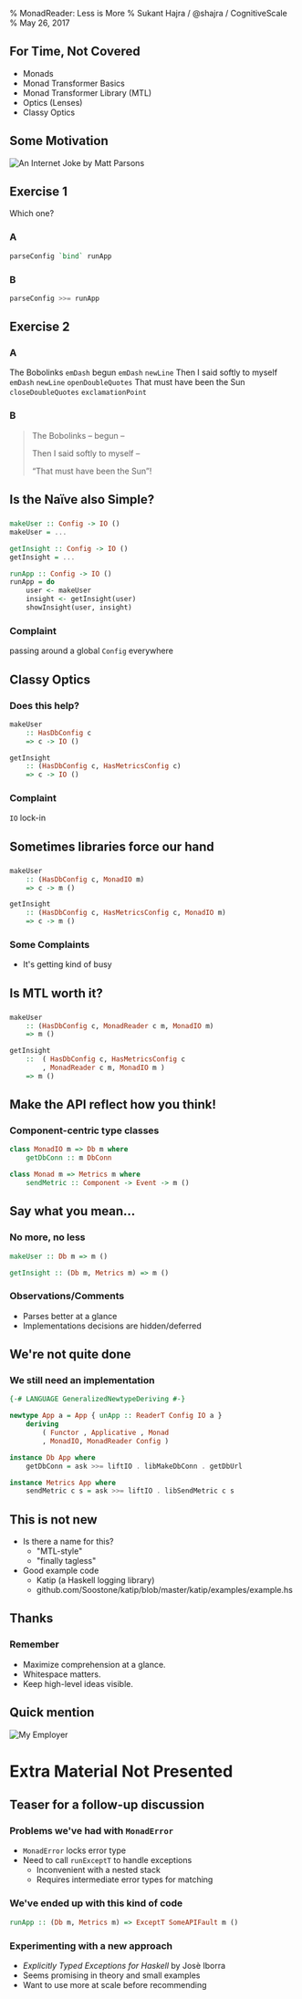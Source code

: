 % MonadReader: Less is More
% Sukant Hajra / @shajra / CognitiveScale
% May 26, 2017


## For Time, Not Covered

- Monads
- Monad Transformer Basics
- Monad Transformer Library (MTL)
- Optics (Lenses)
- Classy Optics


## Some Motivation

![An Internet Joke by Matt Parsons](images/brains.jpg)

## Exercise 1

Which one?

### A

```haskell
parseConfig `bind` runApp
```

### B

```haskell
parseConfig >>= runApp
```

## Exercise 2
### A

The Bobolinks `emDash` begun `emDash` `newLine` Then I said softly to myself
`emDash` `newLine` `openDoubleQuotes` That must have been the Sun
`closeDoubleQuotes` `exclamationPoint`

### B

> The Bobolinks – begun –
>
> Then I said softly to myself –
>
> “That must have been the Sun”!


## Is the Naïve also Simple?

###

```haskell
makeUser :: Config -> IO ()
makeUser = ...

getInsight :: Config -> IO ()
getInsight = ...

runApp :: Config -> IO ()
runApp = do
    user <- makeUser
    insight <- getInsight(user)
    showInsight(user, insight)
```

### Complaint

passing around a global `Config` everywhere


## Classy Optics


### Does this help?

```haskell
makeUser
    :: HasDbConfig c
    => c -> IO ()

getInsight
    :: (HasDbConfig c, HasMetricsConfig c)
    => c -> IO ()
```

### Complaint

`IO` lock-in


## Sometimes libraries force our hand

###

```haskell
makeUser
    :: (HasDbConfig c, MonadIO m)
    => c -> m ()

getInsight
    :: (HasDbConfig c, HasMetricsConfig c, MonadIO m)
    => c -> m ()
```

### Some Complaints

- It's getting kind of busy


## Is MTL worth it?

###

```haskell
makeUser
    :: (HasDbConfig c, MonadReader c m, MonadIO m)
    => m ()

getInsight
    ::  ( HasDbConfig c, HasMetricsConfig c
        , MonadReader c m, MonadIO m )
    => m ()
```


## Make the API reflect how you think!
### Component-centric type classes

```haskell
class MonadIO m => Db m where
    getDbConn :: m DbConn

class Monad m => Metrics m where
    sendMetric :: Component -> Event -> m ()
```


## Say what you mean...

### No more, no less

```haskell
makeUser :: Db m => m ()

getInsight :: (Db m, Metrics m) => m ()
```

### Observations/Comments

- Parses better at a glance
- Implementations decisions are hidden/deferred


## We're not quite done

### We still need an implementation

```haskell
{-# LANGUAGE GeneralizedNewtypeDeriving #-}

newtype App a = App { unApp :: ReaderT Config IO a }
    deriving
        ( Functor , Applicative , Monad
        , MonadIO, MonadReader Config )

instance Db App where
    getDbConn = ask >>= liftIO . libMakeDbConn . getDbUrl

instance Metrics App where
    sendMetric c s = ask >>= liftIO . libSendMetric c s
```

## This is not new

- Is there a name for this?
    - "MTL-style"
    - "finally tagless"
- Good example code
    - Katip (a Haskell logging library)
    - github.com/Soostone/katip/blob/master/katip/examples/example.hs

## Thanks

### Remember

- Maximize comprehension at a glance.
- Whitespace matters.
- Keep high-level ideas visible.

## Quick mention

![My Employer](images/cogscale.png)

# Extra Material Not Presented

## Teaser for a follow-up discussion

### Problems we've had with `MonadError`

- `MonadError` locks error type
- Need to call `runExceptT` to handle exceptions
    - Inconvenient with a nested stack
    - Requires intermediate error types for matching

### We've ended up with this kind of code

```haskell
runApp :: (Db m, Metrics m) => ExceptT SomeAPIFault m ()
```

### Experimenting with a new approach

- _Explicitly Typed Exceptions for Haskell_ by Josè Iborra
- Seems promising in theory and small examples
- Want to use more at scale before recommending
